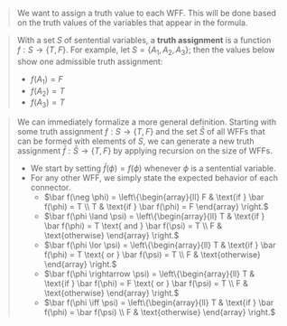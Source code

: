 > We want to assign a truth value to each WFF. This will be done based on the truth values of the variables that appear in the formula.

> With a set $S$ of sentential variables, a **truth assignment** is a function $f : S \rightarrow \{T, F\}$.
> For example, let $S = \{A_1,A_2,A_3\}$; then the values below show one admissible truth assignment:
> 	- $f(A_1)=F$
> 	- $f(A_2)=T$ 
> 	- $f(A_3)=T$

> We can immediately formalize a more general definition. Starting with some truth assignment $f : S \rightarrow \{T, F\}$ and the set $\bar S$ of all WFFs that can be formed with elements of $S$, we can generate a new truth assignment $\bar f :\bar S \rightarrow \{T, F\}$ by applying recursion on the size of WFFs.
> 	- We start by setting $\bar f(\phi) = f(\phi)$ whenever $\phi$ is a sentential variable.
> 	- For any other WFF, we simply state the expected behavior of each connector.
> 		- $\bar f(\neg \phi) = \left\{\begin{array}{ll} F & \text{if } \bar f(\phi) = T \\ T & \text{if } \bar f(\phi) = F \end{array} \right.$
> 		- $\bar f(\phi \land \psi) = \left\{\begin{array}{ll} T & \text{if } \bar f(\phi) = T \text{ and } \bar f(\psi) = T \\ F & \text{otherwise} \end{array} \right.$
> 		- $\bar f(\phi \lor \psi) = \left\{\begin{array}{ll} T & \text{if } \bar f(\phi) = T \text{ or } \bar f(\psi) = T \\ F & \text{otherwise} \end{array} \right.$
> 		- $\bar f(\phi \rightarrow \psi) = \left\{\begin{array}{ll} T & \text{if } \bar f(\phi) = F \text{ or } \bar f(\psi) = T \\ F & \text{otherwise} \end{array} \right.$
> 		- $\bar f(\phi \iff \psi) = \left\{\begin{array}{ll} T & \text{if } \bar f(\phi) = \bar f(\psi) \\ F & \text{otherwise} \end{array} \right.$